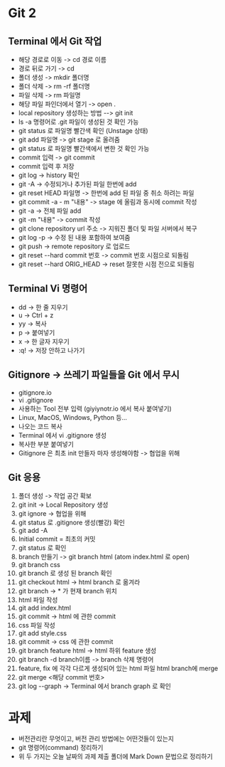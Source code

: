 # Git 2


## Terminal 에서 Git 작업
* 해당 경로로 이동 -> cd 경로 이름
* 경로 뒤로 가기 -> cd
* 폴더 생성 -> mkdir 폴더명
* 폴더 삭제 -> rm -rf 폴더명
* 파일 삭제 -> rm 파일명
* 해당 파일 파인더에서 열기 -> open .
* local repository 생성하는 방법 --> git init
* ls -a 명령어로 .git 파일이 생성된 것 확인 가능
* git status 로 파일명 빨간색 확인 (Unstage 상태)
* git add 파일명 -> git stage 로 올려줌
* git status 로 파일명 빨간색에서 변한 것 확인 가능
* commit 입력 -> git commit
* commit 입력 후 저장
* git log -> history 확인
* git -A -> 수정되거나 추가된 파일 한번에 add
* git reset HEAD 파일명 -> 한번에 add 된 파일 중 취소 하려는 파일
* git commit -a - m "내용" -> stage 에 올림과 동시에 commit 작성
* git -a -> 전체 파일 add
* git -m "내용" -> commit 작성
* git clone repository url 주소 -> 지워진 폴더 및 파일  서버에서 복구
* git log -p -> 수정 된 내용 포함하여 보여줌
* git push -> remote repository 로 업로드
* git reset --hard commit 번호 -> commit 번호 시점으로 되돌림
* git reset --hard ORIG_HEAD -> reset 잘못한 시점 전으로 되돌림


## Terminal Vi 명령어
* dd -> 한 줄 지우기
* u -> Ctrl + z
* yy -> 복사
* p -> 붙여넣기
* x -> 한 글자 지우기
* :q! -> 저장 안하고 나가기


## Gitignore -> 쓰레기 파일들을 Git 에서 무시
* gitignore.io
* vi .gitignore
* 사용하는 Tool 전부 입력 (giyiynotr.io 에서 복사 붙여넣기)
* Linux, MacOS, Windows, Python 등...
* 나오는 코드 복사
* Terminal 에서 vi .gitignore 생성
* 복사한 부분 붙여넣기
* Gitignore 은 최초 init 만들자 마자 생성해야함 -> 협업을 위해

## Git 응용
1. 폴더 생성 -> 작업 공간 확보
2. git init -> Local Repository 생성
3. git ignore -> 협업을 위해
4. git status 로 .gitignore 생성(빨강) 확인
5. git add -A
6. Initial commit = 최초의 커밋
7. git status 로 확인
8. branch 만들기 -> git branch html (atom index.html 로 open)
9. git branch css
10. git branch 로 생성 된 branch 확인
11. git checkout html -> html branch 로 옮겨라
12. git branch -> * 가 현재 branch 위치
13. html 파일 작성
14. git add index.html
15. git commit -> html 에 관한 commit
16. css 파일 작성
17. git add style.css
18. git commit -> css 에 관한 commit
19. git branch feature html -> html 하위  feature 생성
20. git branch -d branch이름 -> branch 삭제 명령어
21. feature, fix 에 각각 다르게 생성되어 있는 html 파일 html branch에 merge
22. git merge <해당 commit 번호>
23. git log --graph -> Terminal 에서 branch graph 로 확인




# 과제
* 버전관리란 무엇이고, 버전 관리 방법에는 어떤것들이 있는지
* git 명령어(command) 정리하기
* 위 두 가지는 오늘 날짜의 과제 제출 폴더에 Mark Down 문법으로 정리하기 